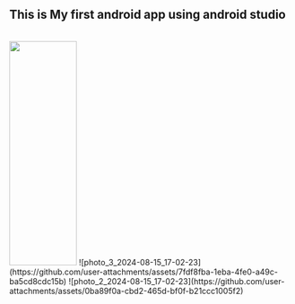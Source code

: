 ## This is My first android app using android studio
<br />
<img src="https://github.com/user-attachments/assets/0989dfe9-a385-4254-9313-713ad1b9d477" width="120px" height="400px" />
![photo_3_2024-08-15_17-02-23](https://github.com/user-attachments/assets/7fdf8fba-1eba-4fe0-a49c-ba5cd8cdc15b)
![photo_2_2024-08-15_17-02-23](https://github.com/user-attachments/assets/0ba89f0a-cbd2-465d-bf0f-b21ccc1005f2)

